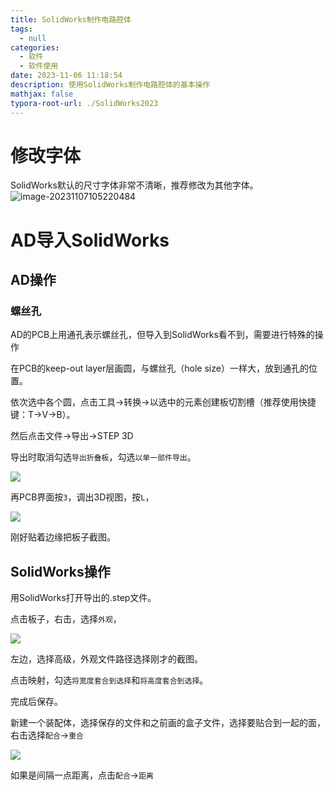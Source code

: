 ```yaml
---
title: SolidWorks制作电路腔体
tags:
  - null
categories:
  - 软件
  - 软件使用
date: 2023-11-06 11:18:54
description: 使用SolidWorks制作电路腔体的基本操作
mathjax: false
typora-root-url: ./SolidWorks2023
---
```


# 修改字体

SolidWorks默认的尺寸字体非常不清晰，推荐修改为其他字体。![image-20231107105220484](image-20231107105220484.png)



# AD导入SolidWorks

## AD操作

### 螺丝孔

AD的PCB上用通孔表示螺丝孔，但导入到SolidWorks看不到，需要进行特殊的操作

在PCB的keep-out layer层画圆，与螺丝孔（hole size）一样大，放到通孔的位置。

依次选中各个圆，点击工具→转换→以选中的元素创建板切割槽（推荐使用快捷键：T→V→B）。

然后点击文件→导出→STEP 3D

导出时取消勾选`导出折叠板`，勾选`以单一部件导出`。

![](image-20231106151507686.png)

再PCB界面按`3`，调出3D视图，按`L`，

![](image-20231106160155226.png)

刚好贴着边缘把板子截图。

## SolidWorks操作

用SolidWorks打开导出的.step文件。

点击板子，右击，选择`外观`，

![](image-20231106160324897.png)

左边，选择高级，外观文件路径选择刚才的截图。

点击映射，勾选`将宽度套合到选择`和`将高度套合到选择`。

完成后保存。

新建一个装配体，选择保存的文件和之前画的盒子文件，选择要贴合到一起的面，右击选择`配合`→`重合`

![](image-20231106162952440.png)

如果是间隔一点距离，点击`配合`→`距离`
